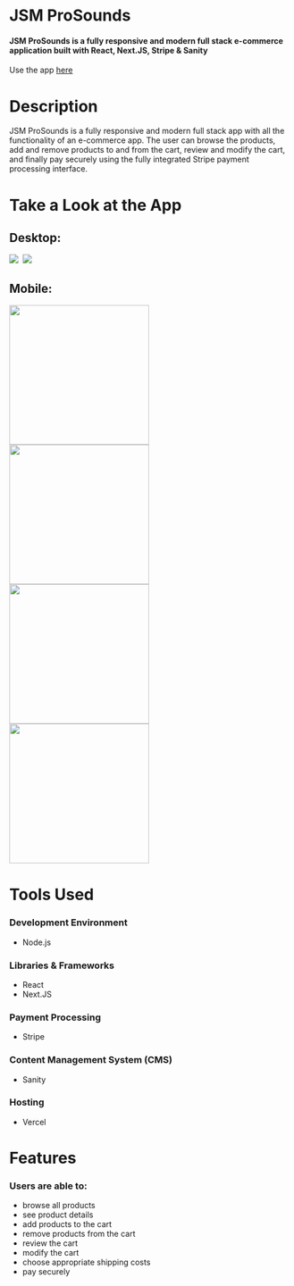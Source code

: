 # JSM ProSounds 

#### JSM ProSounds is a fully responsive and modern full stack e-commerce application built with React, Next.JS, Stripe & Sanity

Use the app [here](https://e-com-app-sanity.vercel.app)

# Description
JSM ProSounds is a fully responsive and modern full stack app with all the functionality of an e-commerce app. The user can browse the products, add and remove products to and from the cart, review and modify the cart, and finally pay securely using the fully integrated Stripe payment processing interface. 

 
# Take a Look at the App

## Desktop:

<kbd>
<img src="readme-images/desktop_ecomapp.png" />
</kbd>

<kbd>
<img src="readme-images/desktop_ecomapp2.png" />
</kbd>

## Mobile:

<kbd>
<img src="readme-images/ecomapp_mobile.png" width="250"/>
</kbd>

<kbd>
<img src="readme-images/ecomapp_mobile2.png" width="250"/>
</kbd>

<kbd>
<img src="readme-images/ecomapp_mobile3.png" width="250"/>
</kbd>

<kbd>
<img src="readme-images/ecomapp_mobile4.png" width="250"/>
</kbd>

# Tools Used

### Development Environment
* Node.js

### Libraries & Frameworks
* React 
* Next.JS

### Payment Processing
* Stripe

### Content Management System (CMS)
* Sanity

### Hosting 
* Vercel

# Features

### Users are able to:

* browse all products
* see product details
* add products to the cart
* remove products from the cart
* review the cart
* modify the cart
* choose appropriate shipping costs
* pay securely 
